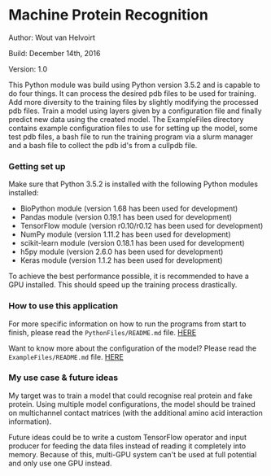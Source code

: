 # Machine Protein Recognition

Author: Wout van Helvoirt

Build: December 14th, 2016

Version: 1.0

This Python module was build using Python version 3.5.2 and is capable to do four things. It can process the desired pdb files to be used for training. Add more diversity to the training files by slightly modifying the processed pdb files. Train a model using layers given by a configuration file and finally predict new data using the created model.
The ExampleFiles directory contains example configuration files to use for setting up the model, some test pdb files, a bash file to run the training program via a slurm manager and a bash file to collect the pdb id's from a cullpdb file.

### Getting set up

Make sure that Python 3.5.2 is installed with the following Python modules installed:
* BioPython module (version 1.68 has been used for development)
* Pandas module (version 0.19.1 has been used for development)
* TensorFlow module (version r0.10/r0.12 has been used for development)
* NumPy module (version 1.11.2 has been used for development)
* scikit-learn module (version 0.18.1 has been used for development)
* h5py module (version 2.6.0 has been used for development)
* Keras module (version 1.1.2 has been used for development)

To achieve the best performance possible, it is recommended to have a GPU installed. This should speed up the training process drastically.

### How to use this application
For more specific information on how to run the programs from start to finish, please read the `PythonFiles/README.md` file. [HERE](https://github.com/penuts7644/MachineProteinRecognition/tree/master/PythonFiles "README")

Want to know more about the configuration of the model? Please read the `ExampleFiles/README.md` file. [HERE](https://github.com/penuts7644/MachineProteinRecognition/tree/master/ExampleFiles "README")

### My use case & future ideas
My target was to train a model that could recognise real protein and fake protein. Using multiple model configurations, the model should be trained on multichannel contact matrices (with the additional amino acid interaction information).

Future ideas could be to write a custom TensorFlow operator and input producer for feeding the data files instead of reading it completely into memory. Because of this, multi-GPU system can't be used at full potential and only use one GPU instead.
